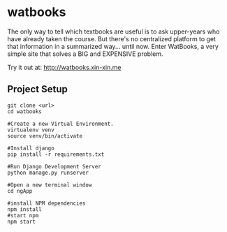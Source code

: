 # watbooks

The only way to tell which textbooks are useful is to ask upper-years who have already taken the course. But there's no centralized platform to get that information in a summarized way... until now. Enter WatBooks, a very simple site that solves a BIG and EXPENSIVE problem.

Try it out at: http://watbooks.xin-xin.me


## Project Setup

```
git clone <url>
cd watbooks

#Create a new Virtual Environment.
virtualenv venv
source venv/bin/activate

#Install django
pip install -r requirements.txt

#Run Django Development Server
python manage.py runserver

#Open a new terminal window
cd ngApp

#install NPM dependencies
npm install
#start npm
npm start

```

